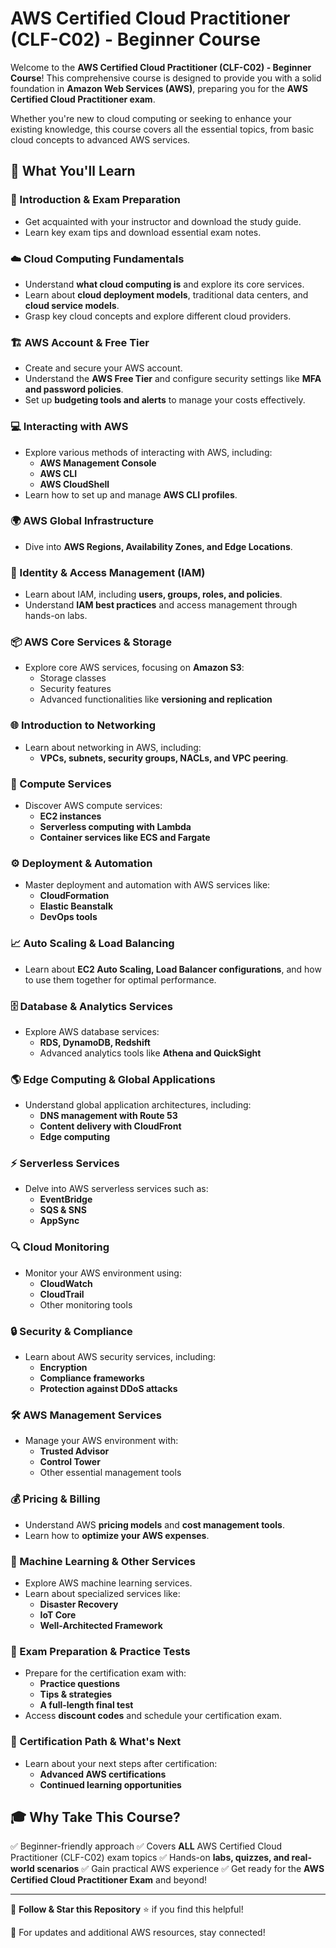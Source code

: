 # AWS Certified Cloud Practitioner (CLF-C02) - Beginner Course

Welcome to the **AWS Certified Cloud Practitioner (CLF-C02) - Beginner Course**! This comprehensive course is designed to provide you with a solid foundation in **Amazon Web Services (AWS)**, preparing you for the **AWS Certified Cloud Practitioner exam**.

Whether you're new to cloud computing or seeking to enhance your existing knowledge, this course covers all the essential topics, from basic cloud concepts to advanced AWS services.

## 📌 What You'll Learn

### 📖 Introduction & Exam Preparation
- Get acquainted with your instructor and download the study guide.
- Learn key exam tips and download essential exam notes.

### ☁️ Cloud Computing Fundamentals
- Understand **what cloud computing is** and explore its core services.
- Learn about **cloud deployment models**, traditional data centers, and **cloud service models**.
- Grasp key cloud concepts and explore different cloud providers.

### 🏗 AWS Account & Free Tier
- Create and secure your AWS account.
- Understand the **AWS Free Tier** and configure security settings like **MFA and password policies**.
- Set up **budgeting tools and alerts** to manage your costs effectively.

### 💻 Interacting with AWS
- Explore various methods of interacting with AWS, including:
  - **AWS Management Console**
  - **AWS CLI**
  - **AWS CloudShell**
- Learn how to set up and manage **AWS CLI profiles**.

### 🌍 AWS Global Infrastructure
- Dive into **AWS Regions, Availability Zones, and Edge Locations**.

### 🔐 Identity & Access Management (IAM)
- Learn about IAM, including **users, groups, roles, and policies**.
- Understand **IAM best practices** and access management through hands-on labs.

### 📦 AWS Core Services & Storage
- Explore core AWS services, focusing on **Amazon S3**:
  - Storage classes
  - Security features
  - Advanced functionalities like **versioning and replication**

### 🌐 Introduction to Networking
- Learn about networking in AWS, including:
  - **VPCs, subnets, security groups, NACLs, and VPC peering**.

### 🚀 Compute Services
- Discover AWS compute services:
  - **EC2 instances**
  - **Serverless computing with Lambda**
  - **Container services like ECS and Fargate**

### ⚙️ Deployment & Automation
- Master deployment and automation with AWS services like:
  - **CloudFormation**
  - **Elastic Beanstalk**
  - **DevOps tools**

### 📈 Auto Scaling & Load Balancing
- Learn about **EC2 Auto Scaling, Load Balancer configurations**, and how to use them together for optimal performance.

### 🗄 Database & Analytics Services
- Explore AWS database services:
  - **RDS, DynamoDB, Redshift**
  - Advanced analytics tools like **Athena and QuickSight**

### 🌎 Edge Computing & Global Applications
- Understand global application architectures, including:
  - **DNS management with Route 53**
  - **Content delivery with CloudFront**
  - **Edge computing**

### ⚡ Serverless Services
- Delve into AWS serverless services such as:
  - **EventBridge**
  - **SQS & SNS**
  - **AppSync**

### 🔍 Cloud Monitoring
- Monitor your AWS environment using:
  - **CloudWatch**
  - **CloudTrail**
  - Other monitoring tools

### 🔒 Security & Compliance
- Learn about AWS security services, including:
  - **Encryption**
  - **Compliance frameworks**
  - **Protection against DDoS attacks**

### 🛠 AWS Management Services
- Manage your AWS environment with:
  - **Trusted Advisor**
  - **Control Tower**
  - Other essential management tools

### 💰 Pricing & Billing
- Understand AWS **pricing models** and **cost management tools**.
- Learn how to **optimize your AWS expenses**.

### 🤖 Machine Learning & Other Services
- Explore AWS machine learning services.
- Learn about specialized services like:
  - **Disaster Recovery**
  - **IoT Core**
  - **Well-Architected Framework**

### 🎯 Exam Preparation & Practice Tests
- Prepare for the certification exam with:
  - **Practice questions**
  - **Tips & strategies**
  - **A full-length final test**
- Access **discount codes** and schedule your certification exam.

### 🚀 Certification Path & What's Next
- Learn about your next steps after certification:
  - **Advanced AWS certifications**
  - **Continued learning opportunities**

## 🎓 Why Take This Course?
✅ Beginner-friendly approach
✅ Covers **ALL** AWS Certified Cloud Practitioner (CLF-C02) exam topics
✅ Hands-on **labs, quizzes, and real-world scenarios**
✅ Gain practical AWS experience
✅ Get ready for the **AWS Certified Cloud Practitioner Exam** and beyond!

---

📌 **Follow & Star this Repository** ⭐ if you find this helpful!

📢 For updates and additional AWS resources, stay connected!
